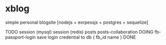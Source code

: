 # xblog
simple personal blogsite [nodejs + exrpessjs + postgres + sequelize]



TODO
  session (mysql)
  session (redis)
  posts
  posts-collaboration
DOING
  fb-passport-login
  save login credential to db
    {
      fb_id
      name
    }
DONE
